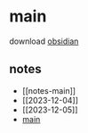 # main

download [obsidian](https://obsidian.md/download) 

## notes
- [[notes-main]]
- [[2023-12-04]]
- [[2023-12-05]]
- [main](obsidian://open?vault=notes&file=main.canvas)